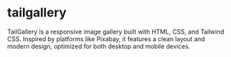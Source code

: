 # tailgallery
TailGallery is a responsive image gallery built with HTML, CSS, and Tailwind CSS. Inspired by platforms like Pixabay, it features a clean layout and modern design, optimized for both desktop and mobile devices.
